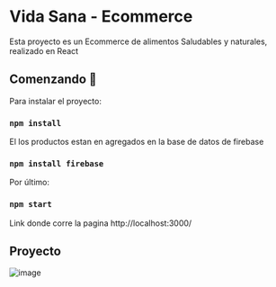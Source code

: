 # Vida Sana - Ecommerce

Esta proyecto es un Ecommerce de alimentos Saludables y naturales, realizado en React


## Comenzando 🚀

Para instalar el proyecto:

### `npm install`

El los productos estan en agregados en la base de datos de firebase

### `npm install firebase`

Por último:

### `npm start`

Link donde corre la pagina  http://localhost:3000/


## Proyecto 

![image](https://user-images.githubusercontent.com/54869462/138390858-55ebb3f3-9191-47d2-95e0-446bafea8a56.png)



